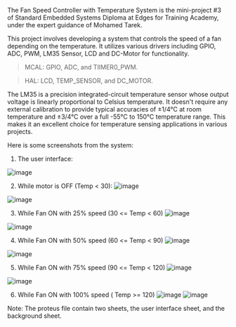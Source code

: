 The Fan Speed Controller with Temperature System is the mini-project #3 of Standard Embedded Systems Diploma at Edges for Training Academy, under the expert guidance of Mohamed Tarek.

This project involves developing a system that controls the speed of a fan depending on the temperature. It utilizes various drivers including GPIO, ADC, PWM, LM35 Sensor, LCD and DC-Motor for functionality.

> MCAL: GPIO, ADC, and TIIMER0_PWM.

> HAL: LCD, TEMP_SENSOR, and DC_MOTOR.


The LM35 is a precision integrated-circuit temperature sensor whose output voltage is linearly proportional to Celsius temperature. It doesn't require any external calibration to provide typical accuracies of ±1/4°C at room temperature and ±3/4°C over a full -55°C to 150°C temperature range. This makes it an excellent choice for temperature sensing applications in various projects.

Here is some screenshots from the system:

1. The user interface:

![image](https://github.com/dev-Youssef-Ahmed/Fan-Speed-Controller-with-Temperature/assets/153888401/fade19d4-6d20-46fe-808b-46897c40f48a)



2. While motor is OFF (Temp < 30):
![image](https://github.com/dev-Youssef-Ahmed/Fan-Speed-Controller-with-Temperature/assets/153888401/67d42d46-1a95-458c-a26a-23ef598acd32)

![image](https://github.com/dev-Youssef-Ahmed/Fan-Speed-Controller-with-Temperature/assets/153888401/073ebbff-d2d1-4d7b-9459-685ffde371d6)



3. While Fan ON with 25% speed (30 <= Temp < 60)
![image](https://github.com/dev-Youssef-Ahmed/Fan-Speed-Controller-with-Temperature/assets/153888401/19ecdb94-8b88-4480-9f38-b6952355766e)

![image](https://github.com/dev-Youssef-Ahmed/Fan-Speed-Controller-with-Temperature/assets/153888401/f5d3237d-6f2d-4d16-a6cb-b6550d2390df)



4. While Fan ON with 50% speed (60 <= Temp < 90)
![image](https://github.com/dev-Youssef-Ahmed/Fan-Speed-Controller-with-Temperature/assets/153888401/4fe5cfd1-1790-4b51-bc77-5faac3e53eec)

![image](https://github.com/dev-Youssef-Ahmed/Fan-Speed-Controller-with-Temperature/assets/153888401/94bbb343-8fde-4da1-bef3-d29edf471313)



5. While Fan ON with 75% speed (90 <= Temp < 120)
![image](https://github.com/dev-Youssef-Ahmed/Fan-Speed-Controller-with-Temperature/assets/153888401/3dce4335-3bac-4e65-9cac-8be95ad90a1c)

![image](https://github.com/dev-Youssef-Ahmed/Fan-Speed-Controller-with-Temperature/assets/153888401/48b56024-2eae-4b3d-a5e8-0d38f13579e3)

6. While Fan ON with 100% speed ( Temp >= 120)
![image](https://github.com/dev-Youssef-Ahmed/Fan-Speed-Controller-with-Temperature/assets/153888401/94e9210e-dc6d-49fa-8fff-c72b3776b323)
![image](https://github.com/dev-Youssef-Ahmed/Fan-Speed-Controller-with-Temperature/assets/153888401/926d29b1-da4d-43f4-bf1d-87823deb57e8)

Note: The proteus file contain two sheets, the user interface sheet, and the background sheet.
